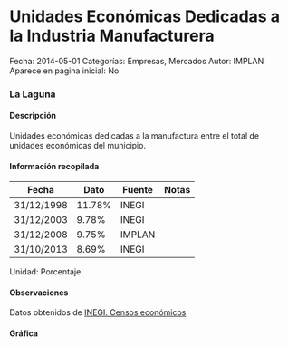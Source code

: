 Unidades Económicas Dedicadas a la Industria Manufacturera
=====

Fecha: 2014-05-01
Categorías: Empresas, Mercados
Autor: IMPLAN
Aparece en pagina inicial: No

### La Laguna

#### Descripción

Unidades económicas dedicadas a la manufactura entre el total de unidades económicas del municipio.

<!-- break -->

#### Información recopilada

<table class="table table-hover table-bordered matriz">
  <thead>
    <tr><th>Fecha</th><th>Dato</th><th>Fuente</th><th>Notas</th></tr>
  </thead>
  <tbody>
    <tr><td class="centrado">31/12/1998</td><td class="derecha">11.78%</td><td>INEGI</td><td></td></tr>
    <tr><td class="centrado">31/12/2003</td><td class="derecha">9.78%</td><td>INEGI</td><td></td></tr>
    <tr><td class="centrado">31/12/2008</td><td class="derecha">9.75%</td><td>IMPLAN</td><td></td></tr>
    <tr><td class="centrado">31/10/2013</td><td class="derecha">8.69%</td><td>INEGI</td><td></td></tr>
  </tbody>
</table>

Unidad: Porcentaje.

#### Observaciones

Datos obtenidos de [INEGI. Censos económicos](http://www3.inegi.org.mx/sistemas/saic/)

#### Gráfica

<div id="Morristdwsigzg" class="grafica"></div>
  <script>
  new Morris.Line({
    element: 'Morristdwsigzg',
    data: [
      { fecha: '1998-12-31', dato: 11.7800 },
      { fecha: '2003-12-31', dato: 9.7800 },
      { fecha: '2008-12-31', dato: 9.7500 },
      { fecha: '2013-10-31', dato: 8.6900 }
    ],
    xkey: 'fecha',
    ykeys: ['dato'],
    labels: ['Dato'],
    lineColors: ['#FF5B02'],
    xLabelFormat: function(d) {
      return d.getDate()+'/'+(d.getMonth()+1)+'/'+d.getFullYear();
    },
    dateFormat: function (ts) {
      var d = new Date(ts);
      return d.getDate() + '/' + (d.getMonth() + 1) + '/' + d.getFullYear();
    }
  });
  </script>
